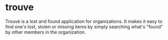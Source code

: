 # trouve
Trouvé is a lost and found application for organizations. It makes it easy to find one's lost, stolen or missing items by simply searching what's "found" by other members in the organization. 
